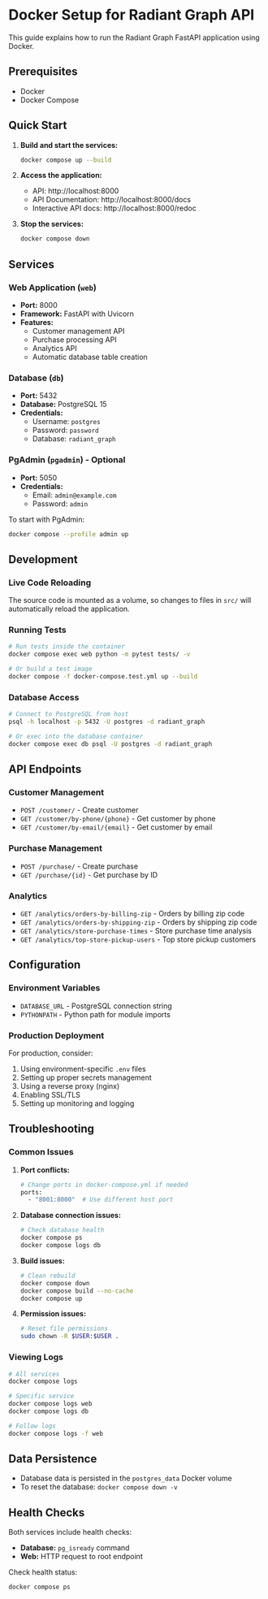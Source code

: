 # Docker Setup for Radiant Graph API

This guide explains how to run the Radiant Graph FastAPI application using Docker.

## Prerequisites

- Docker
- Docker Compose

## Quick Start

1. **Build and start the services:**
   ```bash
   docker compose up --build
   ```

2. **Access the application:**
   - API: http://localhost:8000
   - API Documentation: http://localhost:8000/docs
   - Interactive API docs: http://localhost:8000/redoc

3. **Stop the services:**
   ```bash
   docker compose down
   ```

## Services

### Web Application (`web`)
- **Port:** 8000
- **Framework:** FastAPI with Uvicorn
- **Features:**
  - Customer management API
  - Purchase processing API  
  - Analytics API
  - Automatic database table creation

### Database (`db`)
- **Port:** 5432
- **Database:** PostgreSQL 15
- **Credentials:**
  - Username: `postgres`
  - Password: `password`
  - Database: `radiant_graph`

### PgAdmin (`pgadmin`) - Optional
- **Port:** 5050
- **Credentials:**
  - Email: `admin@example.com`
  - Password: `admin`

To start with PgAdmin:
```bash
docker compose --profile admin up
```

## Development

### Live Code Reloading
The source code is mounted as a volume, so changes to files in `src/` will automatically reload the application.

### Running Tests
```bash
# Run tests inside the container
docker compose exec web python -m pytest tests/ -v

# Or build a test image
docker compose -f docker-compose.test.yml up --build
```

### Database Access
```bash
# Connect to PostgreSQL from host
psql -h localhost -p 5432 -U postgres -d radiant_graph

# Or exec into the database container
docker compose exec db psql -U postgres -d radiant_graph
```

## API Endpoints

### Customer Management
- `POST /customer/` - Create customer
- `GET /customer/by-phone/{phone}` - Get customer by phone
- `GET /customer/by-email/{email}` - Get customer by email

### Purchase Management  
- `POST /purchase/` - Create purchase
- `GET /purchase/{id}` - Get purchase by ID

### Analytics
- `GET /analytics/orders-by-billing-zip` - Orders by billing zip code
- `GET /analytics/orders-by-shipping-zip` - Orders by shipping zip code
- `GET /analytics/store-purchase-times` - Store purchase time analysis
- `GET /analytics/top-store-pickup-users` - Top store pickup customers

## Configuration

### Environment Variables
- `DATABASE_URL` - PostgreSQL connection string
- `PYTHONPATH` - Python path for module imports

### Production Deployment
For production, consider:
1. Using environment-specific `.env` files
2. Setting up proper secrets management
3. Using a reverse proxy (nginx)
4. Enabling SSL/TLS
5. Setting up monitoring and logging

## Troubleshooting

### Common Issues

1. **Port conflicts:**
   ```bash
   # Change ports in docker-compose.yml if needed
   ports:
     - "8001:8000"  # Use different host port
   ```

2. **Database connection issues:**
   ```bash
   # Check database health
   docker compose ps
   docker compose logs db
   ```

3. **Build issues:**
   ```bash
   # Clean rebuild
   docker compose down
   docker compose build --no-cache
   docker compose up
   ```

4. **Permission issues:**
   ```bash
   # Reset file permissions
   sudo chown -R $USER:$USER .
   ```

### Viewing Logs
```bash
# All services
docker compose logs

# Specific service
docker compose logs web
docker compose logs db

# Follow logs
docker compose logs -f web
```

## Data Persistence

- Database data is persisted in the `postgres_data` Docker volume
- To reset the database: `docker compose down -v`

## Health Checks

Both services include health checks:
- **Database:** `pg_isready` command
- **Web:** HTTP request to root endpoint

Check health status:
```bash
docker compose ps
```